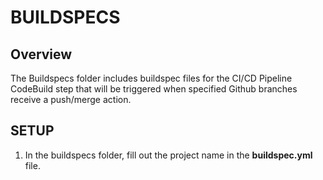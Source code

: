 # BUILDSPECS

## Overview

The Buildspecs folder includes buildspec files for the CI/CD Pipeline CodeBuild step that will be triggered when specified Github branches receive a push/merge action.

## SETUP

1. In the buildspecs folder, fill out the project name in the **buildspec.yml** file.
